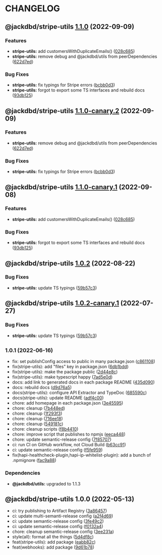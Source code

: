 # CHANGELOG

## @jackdbd/stripe-utils [1.1.0](https://github.com/jackdbd/calderone/compare/@jackdbd/stripe-utils@1.0.2...@jackdbd/stripe-utils@1.1.0) (2022-09-09)


### Features

* **stripe-utils:** add customersWithDuplicateEmails() ([028c685](https://github.com/jackdbd/calderone/commit/028c68526221974e395825700e2e2f1eca978be7))
* **stripe-utils:** remove debug and @jackdbd/utils from peerDependencies ([622d7ed](https://github.com/jackdbd/calderone/commit/622d7ed4ec5844fdb7cbf4e5c5cdb346c64929fd))


### Bug Fixes

* **stripe-utils:** fix typings for Stripe errors ([bcbb0d3](https://github.com/jackdbd/calderone/commit/bcbb0d3156c27c7b0f98745523f3f6e4c36d02ef))
* **stripe-utils:** forgot to export some TS interfaces and rebuild docs ([93db125](https://github.com/jackdbd/calderone/commit/93db1259cfcb827036f941bbb13c60031c901dd1))

## @jackdbd/stripe-utils [1.1.0-canary.2](https://github.com/jackdbd/calderone/compare/@jackdbd/stripe-utils@1.1.0-canary.1...@jackdbd/stripe-utils@1.1.0-canary.2) (2022-09-09)


### Features

* **stripe-utils:** remove debug and @jackdbd/utils from peerDependencies ([622d7ed](https://github.com/jackdbd/calderone/commit/622d7ed4ec5844fdb7cbf4e5c5cdb346c64929fd))


### Bug Fixes

* **stripe-utils:** fix typings for Stripe errors ([bcbb0d3](https://github.com/jackdbd/calderone/commit/bcbb0d3156c27c7b0f98745523f3f6e4c36d02ef))

## @jackdbd/stripe-utils [1.1.0-canary.1](https://github.com/jackdbd/calderone/compare/@jackdbd/stripe-utils@1.0.2...@jackdbd/stripe-utils@1.1.0-canary.1) (2022-09-08)


### Features

* **stripe-utils:** add customersWithDuplicateEmails() ([028c685](https://github.com/jackdbd/calderone/commit/028c68526221974e395825700e2e2f1eca978be7))


### Bug Fixes

* **stripe-utils:** forgot to export some TS interfaces and rebuild docs ([93db125](https://github.com/jackdbd/calderone/commit/93db1259cfcb827036f941bbb13c60031c901dd1))

## @jackdbd/stripe-utils [1.0.2](https://github.com/jackdbd/calderone/compare/@jackdbd/stripe-utils@1.0.1...@jackdbd/stripe-utils@1.0.2) (2022-08-22)


### Bug Fixes

* **stripe-utils:** update TS typings ([59b57c3](https://github.com/jackdbd/calderone/commit/59b57c33d29af511fa8df040f95f6b3a3dc1b59f))

## @jackdbd/stripe-utils [1.0.2-canary.1](https://github.com/jackdbd/calderone/compare/@jackdbd/stripe-utils@1.0.1...@jackdbd/stripe-utils@1.0.2-canary.1) (2022-07-27)


### Bug Fixes

* **stripe-utils:** update TS typings ([59b57c3](https://github.com/jackdbd/calderone/commit/59b57c33d29af511fa8df040f95f6b3a3dc1b59f))

## <small>1.0.1 (2022-06-16)</small>

* fix: set publishConfig access to public in many package.json ([c861108](https://github.com/jackdbd/calderone/commit/c861108))
* fix(stripe-utils): add "files" key in package.json ([6db1bdd](https://github.com/jackdbd/calderone/commit/6db1bdd))
* fix(stripe-utils): make the package public ([2d44e8c](https://github.com/jackdbd/calderone/commit/2d44e8c))
* fix(stripe-utils): make typescript happy ([7ad5e0d](https://github.com/jackdbd/calderone/commit/7ad5e0d))
* docs: add link to generated docs in each package README ([435d090](https://github.com/jackdbd/calderone/commit/435d090))
* docs: rebuild docs ([d9d76a5](https://github.com/jackdbd/calderone/commit/d9d76a5))
* docs(stripe-utils): configure API Extractor and TypeDoc ([685590c](https://github.com/jackdbd/calderone/commit/685590c))
* docs(stripe-utils): update README ([adf4c00](https://github.com/jackdbd/calderone/commit/adf4c00))
* chore: add homepage in each package.json ([3e45595](https://github.com/jackdbd/calderone/commit/3e45595))
* chore: cleanup ([7b448ed](https://github.com/jackdbd/calderone/commit/7b448ed))
* chore: cleanup ([1f293f3](https://github.com/jackdbd/calderone/commit/1f293f3))
* chore: cleanup ([716ee18](https://github.com/jackdbd/calderone/commit/716ee18))
* chore: cleanup ([549181c](https://github.com/jackdbd/calderone/commit/549181c))
* chore: cleanup scripts ([f8b4410](https://github.com/jackdbd/calderone/commit/f8b4410))
* chore: improve script that publishes to npmjs ([eeca448](https://github.com/jackdbd/calderone/commit/eeca448))
* chore: update semantic-release config ([7f85707](https://github.com/jackdbd/calderone/commit/7f85707))
* ci: run CI on GitHub workflow, not Cloud Build ([b63cc91](https://github.com/jackdbd/calderone/commit/b63cc91))
* ci: update semantic-release config ([f5fe959](https://github.com/jackdbd/calderone/commit/f5fe959))
* fix(hapi-healthcheck-plugin,hapi-ip-whitelist-plugin): add a bunch of .npmignore ([fac9a88](https://github.com/jackdbd/calderone/commit/fac9a88))





### Dependencies

* **@jackdbd/utils:** upgraded to 1.1.3

## @jackdbd/stripe-utils 1.0.0 (2022-05-13)

* ci: try publishing to Artifact Registry ([3a86457](https://github.com/jackdbd/calderone/commit/3a86457))
* ci: update multi-semanti-release config ([a2f4d69](https://github.com/jackdbd/calderone/commit/a2f4d69))
* ci: update semantic-release config ([3fe49c2](https://github.com/jackdbd/calderone/commit/3fe49c2))
* ci: update semantic-release config ([f0132a4](https://github.com/jackdbd/calderone/commit/f0132a4))
* chore: cleanup semantic-release config ([3ee231a](https://github.com/jackdbd/calderone/commit/3ee231a))
* style(all): format all the things ([5d4df8c](https://github.com/jackdbd/calderone/commit/5d4df8c))
* feat(stripe-utils): add package ([eabb82c](https://github.com/jackdbd/calderone/commit/eabb82c))
* feat(webhooks): add package ([9d61b78](https://github.com/jackdbd/calderone/commit/9d61b78))
